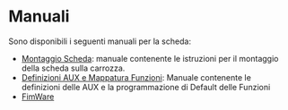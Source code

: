 # Manuali
Sono disponibili i seguenti manuali per la scheda:
- [Montaggio Scheda](https://github.com/TheFidax/TFX063/blob/main/Manuali/Montaggio_Scheda.odt): manuale contenente le istruzioni per il montaggio della scheda sulla carrozza.</br>
- [Definizioni AUX e Mappatura Funzioni](https://github.com/TheFidax/TFX063/blob/main/Manuali/AUX_Mappatura_Funzioni.odt): Manuale contenente le definizioni delle AUX e la programmazione di Default delle Funzioni</br>
- [FimWare]()</br>